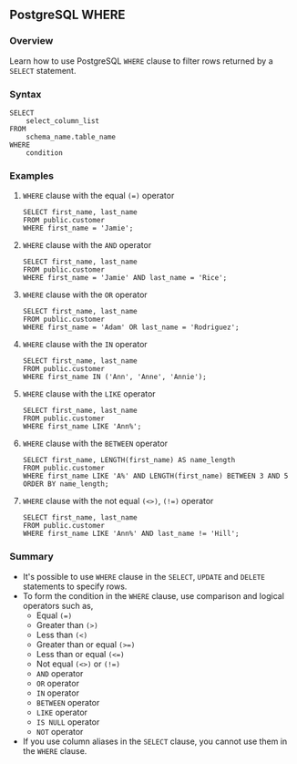 ## PostgreSQL WHERE

### Overview 
Learn how to use PostgreSQL `WHERE` clause to filter rows returned by a `SELECT` statement.

### Syntax

```
SELECT
    select_column_list
FROM
    schema_name.table_name
WHERE
    condition
```

### Examples

1) `WHERE` clause with the equal `(=)` operator
    ```
    SELECT first_name, last_name
	FROM public.customer
    WHERE first_name = 'Jamie';
    ```

2) `WHERE` clause with the `AND` operator
    ```
    SELECT first_name, last_name
	FROM public.customer
    WHERE first_name = 'Jamie' AND last_name = 'Rice';
    ```

3) `WHERE` clause with the `OR` operator
    ```
    SELECT first_name, last_name
	FROM public.customer
    WHERE first_name = 'Adam' OR last_name = 'Rodriguez';
    ```

4) `WHERE` clause with the `IN` operator
    ```
    SELECT first_name, last_name
	FROM public.customer
    WHERE first_name IN ('Ann', 'Anne', 'Annie');
    ```

5) `WHERE` clause with the `LIKE` operator
    ```
    SELECT first_name, last_name
	FROM public.customer
    WHERE first_name LIKE 'Ann%';
    ```

6) `WHERE` clause with the `BETWEEN` operator
    ```
    SELECT first_name, LENGTH(first_name) AS name_length
	FROM public.customer
    WHERE first_name LIKE 'A%' AND LENGTH(first_name) BETWEEN 3 AND 5
    ORDER BY name_length;
    ```

7) `WHERE` clause with the not equal `(<>)`, `(!=)` operator
    ```
    SELECT first_name, last_name
	FROM public.customer
    WHERE first_name LIKE 'Ann%' AND last_name != 'Hill';
    ```

### Summary
- It's possible to use `WHERE` clause in the `SELECT`, `UPDATE` and `DELETE` statements to specify rows.
- To form the condition in the `WHERE` clause, use comparison and logical operators such as,
  - Equal `(=)`
  - Greater than `(>)`
  - Less than `(<)`
  - Greater than or equal `(>=)`
  - Less than or equal `(<=)`
  - Not equal `(<>)` or `(!=)`
  - `AND` operator
  - `OR` operator
  - `IN` operator
  - `BETWEEN` operator
  - `LIKE` operator
  - `IS NULL` operator
  - `NOT` operator
- If you use column aliases in the `SELECT` clause, you cannot use them in the `WHERE` clause.